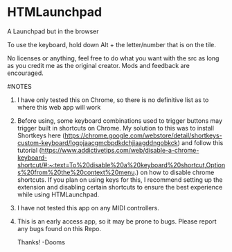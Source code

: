 # HTMLaunchpad
A Launchpad but in the browser


To use the keyboard, hold down Alt + the letter/number that is on the tile.


No licenses or anything, feel free to do what you want with the src as long as you credit me as the original creator. Mods and feedback are encouraged.

#NOTES

1. I have only tested this on Chrome, so there is no definitive list as to where this web app will work
2. Before using, some keyboard combinations used to trigger buttons may trigger built in shortcuts on Chrome. My solution to this was to install Shortkeys here (https://chrome.google.com/webstore/detail/shortkeys-custom-keyboard/logpjaacgmcbpdkdchjiaagddngobkck) and follow this tutorial (https://www.addictivetips.com/web/disable-a-chrome-keyboard-shortcut/#:~:text=To%20disable%20a%20keyboard%20shortcut,Options%20from%20the%20context%20menu.) on how to disable chrome shortcuts. If you plan on using keys for this, I recommend setting up the extension and disabling certain shortcuts to ensure the best experience while using HTMLaunchpad.
3. I have not tested this app on any MIDI controllers.
4. This is an early access app, so it may be prone to bugs. Please report any bugs found on this Repo.

   Thanks! -Dooms
